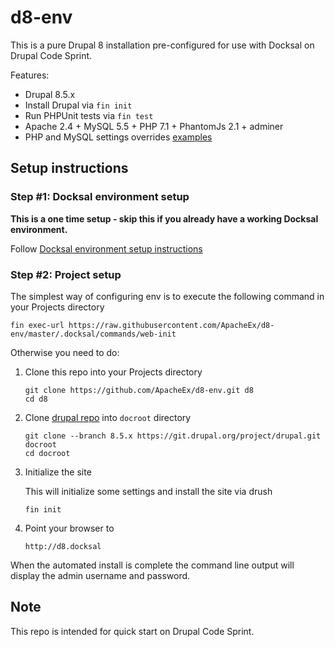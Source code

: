 # d8-env
This is a pure Drupal 8 installation pre-configured for use with Docksal on Drupal Code Sprint.

Features:

- Drupal 8.5.x
- Install Drupal via `fin init`
- Run PHPUnit tests via `fin test`
- Apache 2.4 + MySQL 5.5 + PHP 7.1 + PhantomJs 2.1 + adminer
- PHP and MySQL settings overrides [examples](.docksal/etc)

## Setup instructions

### Step #1: Docksal environment setup

**This is a one time setup - skip this if you already have a working Docksal environment.**  

Follow [Docksal environment setup instructions](https://docs.docksal.io/en/master/getting-started/env-setup)

### Step #2: Project setup
The simplest way of configuring env is to execute the following command in your Projects directory

   ```
   fin exec-url https://raw.githubusercontent.com/ApacheEx/d8-env/master/.docksal/commands/web-init
   ```

Otherwise you need to do:

1. Clone this repo into your Projects directory

    ```
    git clone https://github.com/ApacheEx/d8-env.git d8
    cd d8
    ```

2. Clone [drupal repo](https://www.drupal.org/project/drupal/git-instructions) into `docroot` directory

    ```
    git clone --branch 8.5.x https://git.drupal.org/project/drupal.git docroot
    cd docroot
    ```

3. Initialize the site

    This will initialize some settings and install the site via drush

    ```
    fin init
    ```

4. Point your browser to

    ```
    http://d8.docksal
    ```

When the automated install is complete the command line output will display the admin username and password.


## Note

This repo is intended for quick start on Drupal Code Sprint.
